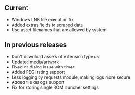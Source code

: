 ## Current
- Windows LNK file execution fix
- Added extras fields to scraped data
- Use asset filenames that are allowed by system

## In previous releases
- Don't download assets of extension type *url*
- Updated media/artwork
- Fixed ok dialog issue with timer
- Added PEGI rating support
- Less logging by requests module, making logs more secure
- Added file dialogs support
- Fix for storing single ROM launcher settings